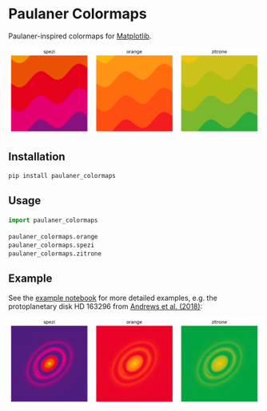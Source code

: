 # Paulaner Colormaps

Paulaner-inspired colormaps for [Matplotlib](https://matplotlib.org/).

![Paulaner Wave](https://raw.githubusercontent.com/stammler/paulaner_colormaps/refs/heads/main/examples/wave.png "Paulaner Wave")

## Installation

```bash
pip install paulaner_colormaps
```

## Usage

```python
import paulaner_colormaps

paulaner_colormaps.orange
paulaner_colormaps.spezi
paulaner_colormaps.zitrone
```

## Example

See the [example notebook](https://github.com/stammler/paulaner_colormaps/blob/main/examples/example.ipynb) for more detailed examples, e.g. the protoplanetary disk HD 163296 from [Andrews et al. (2018)](https://iopscience.iop.org/article/10.3847/2041-8213/aaf741):

![HD 163296](https://raw.githubusercontent.com/stammler/paulaner_colormaps/refs/heads/main/examples/hd163296.png "HD163296")